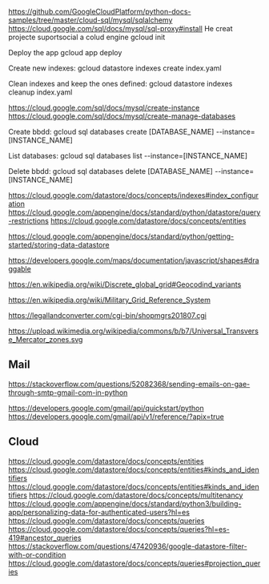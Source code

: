 

https://github.com/GoogleCloudPlatform/python-docs-samples/tree/master/cloud-sql/mysql/sqlalchemy
https://cloud.google.com/sql/docs/mysql/sql-proxy#install
He creat projecte suportsocial a colud engine
gcloud init

Deploy the app
gcloud app deploy

Create new indexes:
gcloud datastore indexes create index.yaml

Clean indexes and keep the ones defined:
gcloud datastore indexes cleanup index.yaml

https://cloud.google.com/sql/docs/mysql/create-instance
https://cloud.google.com/sql/docs/mysql/create-manage-databases

Create bbdd:
gcloud sql databases create [DATABASE_NAME] --instance=[INSTANCE_NAME]

List databases:
gcloud sql databases list --instance=[INSTANCE_NAME]

Delete bbdd:
gcloud sql databases delete [DATABASE_NAME] --instance=[INSTANCE_NAME]



https://cloud.google.com/datastore/docs/concepts/indexes#index_configuration
https://cloud.google.com/appengine/docs/standard/python/datastore/query-restrictions
https://cloud.google.com/datastore/docs/concepts/entities



https://cloud.google.com/appengine/docs/standard/python/getting-started/storing-data-datastore

https://developers.google.com/maps/documentation/javascript/shapes#draggable

https://en.wikipedia.org/wiki/Discrete_global_grid#Geocodind_variants

https://en.wikipedia.org/wiki/Military_Grid_Reference_System

https://legallandconverter.com/cgi-bin/shopmgrs201807.cgi

https://upload.wikimedia.org/wikipedia/commons/b/b7/Universal_Transverse_Mercator_zones.svg


## Mail

https://stackoverflow.com/questions/52082368/sending-emails-on-gae-through-smtp-gmail-com-in-python

https://developers.google.com/gmail/api/quickstart/python
https://developers.google.com/gmail/api/v1/reference/?apix=true

## Cloud

https://cloud.google.com/datastore/docs/concepts/entities
https://cloud.google.com/datastore/docs/concepts/entities#kinds_and_identifiers
https://cloud.google.com/datastore/docs/concepts/entities#kinds_and_identifiers
https://cloud.google.com/datastore/docs/concepts/multitenancy
https://cloud.google.com/appengine/docs/standard/python3/building-app/personalizing-data-for-authenticated-users?hl=es
https://cloud.google.com/datastore/docs/concepts/queries
https://cloud.google.com/datastore/docs/concepts/queries?hl=es-419#ancestor_queries
https://stackoverflow.com/questions/47420936/google-datastore-filter-with-or-condition
https://cloud.google.com/datastore/docs/concepts/queries#projection_queries



